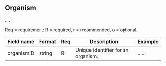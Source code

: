 ## Organism

.... 

Req = requirement: R = required, r = recommended, o = optional.

| Field name | Format | Req | Description | Example |
| ---------- | ------ | --- | ----------- | ------- |
| organismID | string | R | Unique identifier for an organism. | ..... |

